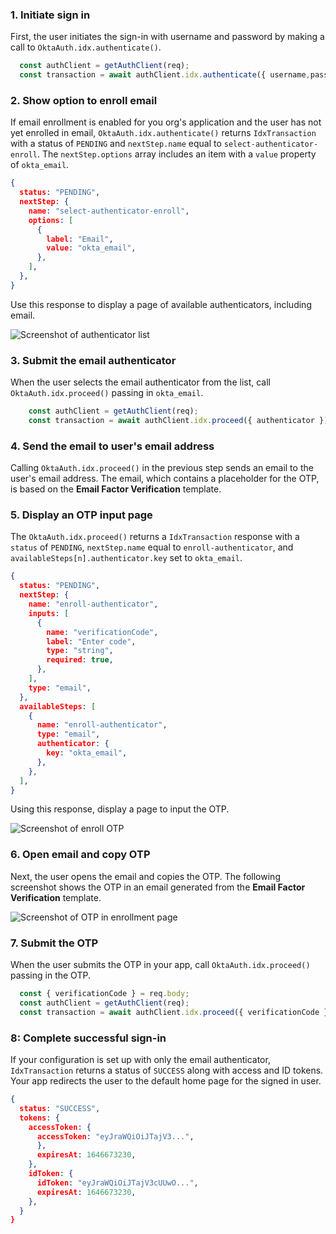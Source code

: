 ### 1. Initiate sign in

First, the user initiates the sign-in with username and password by making a call to `OktaAuth.idx.authenticate()`.

```javascript
  const authClient = getAuthClient(req);
  const transaction = await authClient.idx.authenticate({ username,password});
```

### 2. Show option to enroll email

If email enrollment is enabled for you org's application and the user has not yet enrolled in email, `OktaAuth.idx.authenticate()` returns `IdxTransaction` with a status of `PENDING` and `nextStep.name` equal to `select-authenticator-enroll`. The `nextStep.options` array includes an item with a `value` property of `okta_email`.

```json
{
  status: "PENDING",
  nextStep: {
    name: "select-authenticator-enroll",
    options: [
      {
        label: "Email",
        value: "okta_email",
      },
    ],
  },
}
```

Use this response to display a page of available authenticators, including email.

<div class="common-image-format">

![Screenshot of authenticator list](/img/authenticators/authenticators-email-enroll-auth-list.png)

</div>


### 3. Submit the email authenticator

When the user selects the email authenticator from the list, call `OktaAuth.idx.proceed()` passing in `okta_email`.

```javascript
    const authClient = getAuthClient(req);
    const transaction = await authClient.idx.proceed({ authenticator });
```

### 4. Send the email to user's email address

Calling `OktaAuth.idx.proceed()` in the previous step sends an email to the user's email address. The email, which contains a placeholder for the OTP, is based on the **Email Factor Verification** template.

### 5. Display an OTP input page

The `OktaAuth.idx.proceed()` returns a `IdxTransaction` response with a `status` of `PENDING`, `nextStep.name` equal to `enroll-authenticator`, and `availableSteps[n].authenticator.key` set to `okta_email`.

```json
{
  status: "PENDING",
  nextStep: {
    name: "enroll-authenticator",
    inputs: [
      {
        name: "verificationCode",
        label: "Enter code",
        type: "string",
        required: true,
      },
    ],
    type: "email",
  },
  availableSteps: [
    {
      name: "enroll-authenticator",
      type: "email",
      authenticator: {
        key: "okta_email",
      },
    },
  ],
}
```

Using this response, display a page to input the OTP.

<div class="common-image-format">

![Screenshot of enroll OTP](/img/authenticators/authenticators-email-enroll-enter-code.png)

</div>

### 6. Open email and copy OTP

Next, the user opens the email and copies the OTP. The following screenshot shows the OTP in an email generated from the **Email Factor Verification** template.

<div class="common-image-format">

![Screenshot of OTP in enrollment page](/img/authenticators/authenticators-email-enroll-otp.png)

</div>

### 7. Submit the OTP

When the user submits the OTP in your app, call `OktaAuth.idx.proceed()` passing in the OTP.

```javascript
  const { verificationCode } = req.body;
  const authClient = getAuthClient(req);
  const transaction = await authClient.idx.proceed({ verificationCode });
```

### 8: Complete successful sign-in

If your configuration is set up with only the email authenticator, `IdxTransaction` returns a status of `SUCCESS` along with access and ID tokens. Your app redirects the user to the default home page for the signed in user.


```json
{
  status: "SUCCESS",
  tokens: {
    accessToken: {
      accessToken: "eyJraWQiOiJTajV3...",
      },
      expiresAt: 1646673230,
    },
    idToken: {
      idToken: "eyJraWQiOiJTajV3cUUwO...",
      expiresAt: 1646673230,
    },
  }
}

```
